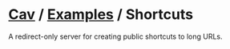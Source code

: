 # [Cav](https://cav.bar) / [Examples](../README.md) / Shortcuts

A redirect-only server for creating public shortcuts to long URLs.